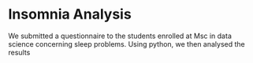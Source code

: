 # Insomnia Analysis
We submitted a questionnaire to the students enrolled at Msc in data science concerning sleep problems. Using python, we then analysed the results
